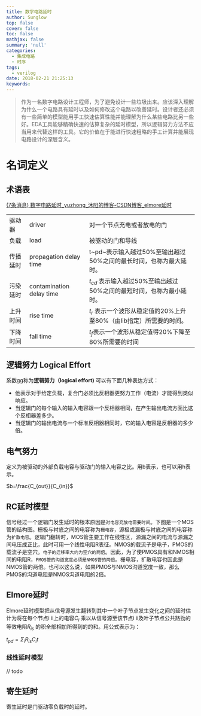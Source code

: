 ```yaml
---
title: 数字电路延时
author: Sunglow
top: false
cover: false
toc: false
mathjax: false
summary: 'null'
categories:
  - 集成电路
  - 时序
tags:
  - verilog
date: 2018-02-21 21:25:13
keywords:
---
```






> 作为一名数字电路设计工程师，为了避免设计一些垃圾出来。应该深入理解为什么一个电路具有延时以及如何修改这个电路以改善延时。设计者还必须有一些简单的模型能用手工快速估算性能并能理解为什么某些电路比另一些好。EDA工具能够精确快速的估算复杂的延时模型，所以逻辑努力方法不应当用来代替这样的工具。它的价值在于能进行快速粗略的手工计算并能展现电路设计的深层含义。

# 名词定义
## 术语表

[(7条消息) 数字电路延时_yuzhong_沐阳的博客-CSDN博客_elmore延时](https://blog.csdn.net/zhong_ethan/article/details/104952317)

|          |                          |                                                              |
| -------- | ------------------------ | ------------------------------------------------------------ |
| 驱动器   | driver                   | 对一个节点充电或者放电的门                                   |
| 负载     | load                     | 被驱动的门和导线                                             |
| 传播延时 | propagation delay time   | t~pd~表示输入越过50%至输出越过50%之间的最长时间，也称为最大延时。 |
| 污染延时 | contamination delay time | $t_{cd}$  表示输入越过50%至输出越过50%之间的最短时间，也称为最小延时。 |
| 上升时间 | rise time                | $t_{r}$ 表示一个波形从稳定值的20%上升至80%（由lib指定）所需要的时间。 |
| 下降时间 | fall time                | $t_{f}$表示一个波形从稳定值得20%下降至80%所需要的时间        |

## 逻辑努力 Logical Effort  
 系数gg称为**逻辑努力（logical effort)**   可以有下面几种表达方式： 

- 他表示对于给定负载，复合门必须比反相器更努力工作（电流）才能得到类似响应。
- 当逻辑门的每个输入的输入电容跟一个反相器相同，在产生输出电流方面比这个反相器差多少。
- 当逻辑门的输出电流与一个标准反相器相同时，它的输入电容是反相器的多少倍。


## 电气努力
定义为被驱动的外部负载电容与驱动门的输入电容之比。用b表示，也可以用h表示。

$b=\frac{C_{out}}{C_{in}}$ 


## RC延时模型
信号经过一个逻辑门发生延时的根本原因是`对电容充放电需要时间`。下图是一个MOS管的结构图。栅极与衬底之间的电容称为`栅电容`，源极或漏极与衬底之间的电容称为`扩散电容`。逻辑门翻转时，MOS管主要工作在线性区，源漏之间的电流与源漏之间电压成正比，此时可用一个线性电阻R表征。NMOS的载流子是电子，PMOS的载流子是空穴。`电子的迁移率大约为空穴的两倍`。因此，为了使PMOS具有和NMOS相同的电阻R，`PMOS管的沟道宽度必须是NMOS管的两倍`。栅电容，扩散电容也因此是NMOS管的两倍。也可以这么说，如果PMOS与NMOS沟道宽度一致，那么PMOS的沟道电阻是NMOS沟道电阻的2倍。



## Elmore延时
Elmore延时模型把从信号源发生翻转到其中一个叶子节点发生变化之间的延时估计为将在每个节点i ii上的电容$C_{i}$ 
乘以从信号源至该节点i ii及叶子节点公共路劲的等效电阻$R_{is}$  的积全部相加所得到的的和。用公式表示为：

$t_{pd} = \Sigma_{i}R_{is}C_{i}t$



### 线性延时模型



// todo 



## **寄生延时**
寄生延时是门驱动零负载时的延时。







